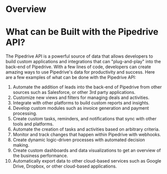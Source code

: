 # Overview

# What can be Built with the Pipedrive API?

The Pipedrive API is a powerful source of data that allows developers to build custom applications and integrations that can "plug-and-play" into the back-end of Pipedrive. With a few lines of code, developers can create amazing ways to use Pipedrive's data for productivity and success. Here are a few examples of what can be done with the Pipedrive API:

1. Automate the addition of leads into the back-end of Pipedrive from other sources such as Salesforce, or other 3rd party applications.
2. Customize new views and filters for managing deals and activities.
3. Integrate with other platforms to build custom reports and insights.
4. Develop custom modules such as invoice generation and payment processing.
5. Create custom tasks, reminders, and notifications that sync with other tools and platforms.
6. Automate the creation of tasks and activities based on arbitrary criteria.
7. Monitor and track changes that happen within Pipedrive with webhooks.
8. Create dynamic logic-driven processes with automated decision making.
9. Create custom dashboards and data visualizations to get an overview of the business performance.
10. Automatically export data to other cloud-based services such as Google Drive, Dropbox, or other cloud-based applications.
